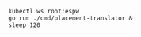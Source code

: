 <!--placement-translator-process-start-without-cd-kubestellar-start-->
```shell
kubectl ws root:espw
go run ./cmd/placement-translator &
sleep 120
```
<!--placement-translator-process-start-without-cd-kubestellar-end-->